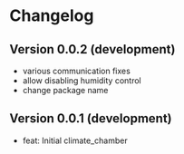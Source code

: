 # Changelog

## Version 0.0.2 (development)

- various communication fixes
- allow disabling humidity control
- change package name

## Version 0.0.1 (development)

- feat: Initial climate_chamber
